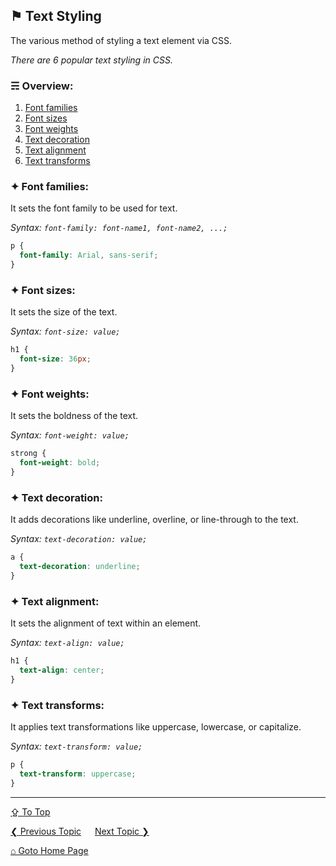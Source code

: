 ## &#9873; Text Styling
The various method of styling a text element via CSS.

*There are 6 popular text styling in CSS.*

### &#9780; Overview:
1. [Font families](#-font-families)
2. [Font sizes](#-font-sizes)
3. [Font weights](#-font-weights)
4. [Text decoration](#-text-decoration)
5. [Text alignment](#-text-alignment)
6. [Text transforms](#-text-transforms)

### &#10022; Font families:
It sets the font family to be used for text.

*Syntax: `font-family: font-name1, font-name2, ...;`*

```css
p {
  font-family: Arial, sans-serif;
}
```

### &#10022; Font sizes:
It sets the size of the text.

*Syntax: `font-size: value;`*

```css
h1 {
  font-size: 36px;
}
```

### &#10022; Font weights:
It sets the boldness of the text.

*Syntax: `font-weight: value;`*

```css
strong {
  font-weight: bold;
}
```

### &#10022; Text decoration:
It adds decorations like underline, overline, or line-through to the text.

*Syntax: `text-decoration: value;`*

```css
a {
  text-decoration: underline;
}
```

### &#10022; Text alignment:
It sets the alignment of text within an element.

*Syntax: `text-align: value;`*

```css
h1 {
  text-align: center;
}
```

### &#10022; Text transforms:
It applies text transformations like uppercase, lowercase, or capitalize.

*Syntax: `text-transform: value;`*

```css
p {
  text-transform: uppercase;
}
```

---
[&#8682; To Top](#-text-styling)

[&#10094; Previous Topic](../docs/css-units.md) &emsp; [Next Topic &#10095;](../docs/color-and-background.md)

[&#8962; Goto Home Page](../README.md)
